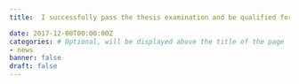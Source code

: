 ```yaml
---
title:  I successfully pass the thesis examination and be qualified for the degree of Doctor of Philosophy.

date: 2017-12-00T00:00:00Z
categories: # Optional, will be displayed above the title of the page
- news
banner: false
draft: false
---
```

